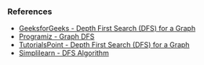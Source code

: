 

### References

- [GeeksforGeeks - Depth First Search (DFS) for a Graph](https://www.geeksforgeeks.org/depth-first-search-or-dfs-for-a-graph/)
- [Programiz - Graph DFS](https://www.programiz.com/dsa/graph-dfs)
- [TutorialsPoint - Depth First Search (DFS) for a Graph](https://www.tutorialspoint.com/Depth-First-Search-DFS-for-a-Graph)
- [Simplilearn - DFS Algorithm](https://www.simplilearn.com/tutorials/data-structure-tutorial/dfs-algorithm)
